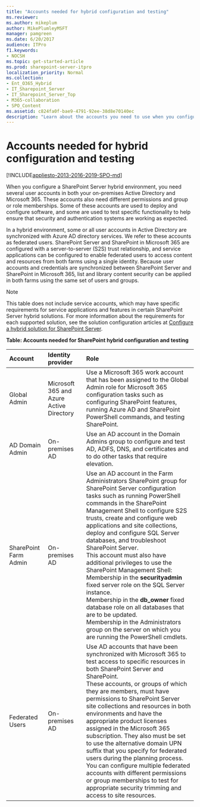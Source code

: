 ```yaml
---
title: "Accounts needed for hybrid configuration and testing"
ms.reviewer: 
ms.author: mikeplum
author: MikePlumleyMSFT
manager: pamgreen
ms.date: 6/20/2017
audience: ITPro
f1.keywords:
- NOCSH
ms.topic: get-started-article
ms.prod: sharepoint-server-itpro
localization_priority: Normal
ms.collection:
- Ent_O365_Hybrid
- IT_Sharepoint_Server
- IT_Sharepoint_Server_Top
- M365-collaboration
- SPO_Content
ms.assetid: c824fa0f-bae9-4791-92ee-38d8e70140ec
description: "Learn about the accounts you need to use when you configure a SharePoint Server hybrid solution."
---
```


# Accounts needed for hybrid configuration and testing

[!INCLUDE[appliesto-2013-2016-2019-SPO-md](../includes/appliesto-2013-2016-2019-SPO-md.md)]
  
When you configure a SharePoint Server hybrid environment, you need several user accounts in both your on-premises Active Directory and Microsoft 365. These accounts also need different permissions and group or role memberships. Some of these accounts are used to deploy and configure software, and some are used to test specific functionality to help ensure that security and authentication systems are working as expected.
  
In a hybrid environment, some or all user accounts in Active Directory are synchronized with Azure AD directory services. We refer to these accounts as federated users. SharePoint Server and SharePoint in Microsoft 365 are configured with a server-to-server (S2S) trust relationship, and service applications can be configured to enable federated users to access content and resources from both farms using a single identity. Because user accounts and credentials are synchronized between SharePoint Server and SharePoint in Microsoft 365, list and library content security can be applied in both farms using the same set of users and groups.
  
> [!NOTE]
> This table does not include service accounts, which may have specific requirements for service applications and features in certain SharePoint Server hybrid solutions. For more information about the requirements for each supported solution, see the solution configuration articles at [Configure a hybrid solution for SharePoint Server](configure-a-hybrid-solution.md). 
  
**Table: Accounts needed for SharePoint hybrid configuration and testing**

|**Account**|**Identity provider**|**Role**|
|:-----|:-----|:-----|
|Global Admin  <br/> |Microsoft 365 and Azure Active Directory  <br/> |Use a Microsoft 365 work account that has been assigned to the Global Admin role for Microsoft 365 configuration tasks such as configuring SharePoint features, running Azure AD and SharePoint PowerShell commands, and testing SharePoint.  <br/> |
|AD Domain Admin  <br/> |On-premises AD  <br/> |Use an AD account in the Domain Admins group to configure and test AD, ADFS, DNS, and certificates and to do other tasks that require elevation.  <br/> |
|SharePoint Farm Admin  <br/> |On-premises AD  <br/> | Use an AD account in the Farm Administrators SharePoint group for SharePoint Server configuration tasks such as running PowerShell commands in the SharePoint Management Shell to configure S2S trusts, create and configure web applications and site collections, deploy and configure SQL Server databases, and troubleshoot SharePoint Server.  <br/>  This account must also have additional privileges to use the SharePoint Management Shell:  <br/>  Membership in the **securityadmin** fixed server role on the SQL Server instance.  <br/>  Membership in the **db_owner** fixed database role on all databases that are to be updated.  <br/>  Membership in the Administrators group on the server on which you are running the PowerShell cmdlets.  <br/> |
|Federated Users  <br/> |On-premises AD  <br/> |Use AD accounts that have been synchronized with Microsoft 365 to test access to specific resources in both SharePoint Server and SharePoint.  <br/> These accounts, or groups of which they are members, must have permissions to SharePoint Server site collections and resources in both environments and have the appropriate product licenses assigned in the Microsoft 365 subscription. They also must be set to use the alternative domain UPN suffix that you specify for federated users during the planning process.  <br/> You can configure multiple federated accounts with different permissions or group memberships to test for appropriate security trimming and access to site resources.  <br/> |
   

